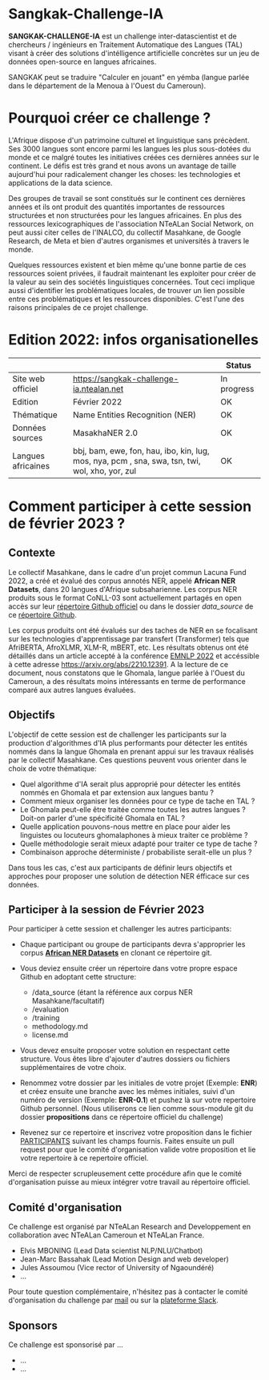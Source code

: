 # Sangkak-Challenge-IA

**SANGKAK-CHALLENGE-IA** est un challenge inter-datascientist et de chercheurs / ingénieurs en Traitement Automatique des Langues (TAL) visant à créer des solutions d'intélligence artificielle concrètes sur un jeu de données open-source en langues africaines.

SANGKAK peut se traduire "Calculer en jouant" en yémba (langue parlée dans le département de la Menoua à l'Ouest du Cameroun).

# Pourquoi créer ce challenge ?


L'Afrique dispose d'un patrimoine culturel et linguistique sans précèdent. Ses 3000 langues sont encore parmi les langues les plus sous-dotées du monde et ce malgré toutes les initiatives créées ces dernières années sur le continent. Le défis est très grand et nous avons un avantage de taille aujourd'hui pour radicalement changer les choses: les technologies et applications de la data science.

Des groupes de travail se sont constitués sur le continent ces dernières années et ils ont produit des quantités importantes de ressources structurées et non structurées pour les langues africaines. En plus des ressources lexicographiques de l'association NTeALan Social Network, on peut aussi citer celles de l'INALCO, du collectif Masahkane, de Google Research, de Meta et bien d'autres organismes et universités à travers le monde.

Quelques ressources existent et bien même qu'une bonne partie de ces ressources soient privées, il faudrait maintenant les exploiter pour créer de la valeur au sein des sociétés linguistiques concernées. Tout ceci implique aussi d'identifier les problématiques locales, de trouver un lien possible entre ces problématiques et les ressources disponibles. C'est l'une des raisons principales de ce projet challenge.

# Edition 2022: infos organisationelles 

|                      |                                                                                                | Status           |
|----------------------|------------------------------------------------------------------------------------------------|------------------|
| Site web officiel    | https://sangkak-challenge-ia.ntealan.net                                                       | In progress |
| Edition              | Février 2022                                                                                           | OK               |
| Thématique           | Name Entities Recognition (NER)                                                                | OK               |
| Données sources | MasakhaNER 2.0                                                                              | OK               |
| Langues africaines     | bbj, bam, ewe, fon, hau, ibo, kin, lug, mos, nya, pcm , sna, swa, tsn, twi, wol, xho, yor, zul | OK               |


# Comment participer à cette session de février 2023 ?

## Contexte

Le collectif Masahkane, dans le cadre d'un projet commun Lacuna Fund 2022, a créé et évalué des corpus annotés NER, appelé **African NER Datasets**, dans 20 langues d'Afrique subsaharienne. Les corpus NER produits sous le format CoNLL-03 sont actuellement partagés en open accès sur leur [répertoire Github officiel](https://github.com/masakhane-io/masakhane-ner/tree/main/MasakhaNER2.0/data)  ou dans le dossier *data_source* de ce [répertoire Github](https://github.com/NTeALan/Sangkak-Challenge-IA/data_source/masakhane-ner/MasakhaNER2.0/data).

Les corpus produits ont été évalués sur des taches de NER en se focalisant sur les technologies d'apprentissage par transfert (Transformer) tels que AfriBERTA, AfroXLMR, XLM-R, mBERT, etc. Les résultats obtenus ont été détaillés dans un article accepté à la conférence [EMNLP 2022](https://2022.emnlp.org/) et accéssible à cette adresse https://arxiv.org/abs/2210.12391. A la lecture de ce document, nous constatons que le Ghomala, langue parlée à l'Ouest du Cameroun, a des résultats moins intéressants en terme de performance comparé aux autres langues évaluées.

## Objectifs

L'objectif de cette session est de challenger les participants sur la production d'algorithmes d'IA plus performants pour détecter les entités nommés dans la langue Ghomala en prenant appui sur les travaux réalisés par le collectif Masahkane. Ces questions peuvent vous orienter dans le choix de votre thématique:

- Quel algorithme d'IA serait plus approprié pour détecter les entités nommés en Ghomala et par extension aux langues bantu ?
- Comment mieux organiser les données pour ce type de tache en TAL ?
- Le Ghomala peut-elle être traitée comme toutes les autres langues ? Doit-on parler d'une spécificité Ghomala en TAL ?
- Quelle application pouvons-nous mettre en place pour aider les linguistes ou locuteurs ghomalaphones à mieux traiter ce problème ?
- Quelle méthodologie serait mieux adapté pour traiter ce type de tache ?
- Combinaison approche déterministe / probabiliste serait-elle un plus ?

Dans tous les cas, c'est aux participants de définir leurs objectifs et approches pour proposer une solution de détection NER éfficace sur ces données.

## Participer à la session de Février 2023

Pour participer à cette session et challenger les autres participants:

- Chaque participant ou groupe de participants devra s'approprier les corpus [**African NER Datasets**](https://github.com/NTeALan/Sangkak-Challenge-IA/data_source/masakhane-ner/MasakhaNER2.0/data) en clonant ce répertoire git.

- Vous deviez ensuite créer un répertoire dans votre propre espace Github en adoptant cette structure: 

    - /data_source (étant la référence aux corpus NER Masahkane/facultatif)
    - /evaluation
    - /training
    - methodology.md
    - license.md

- Vous devez ensuite proposer votre solution en respectant cette structure. Vous êtes libre d'ajouter d'autres dossiers ou fichiers supplémentaires de votre choix. 

- Renommez votre dossier par les initiales de votre projet (Exemple: **ENR**) et créez ensuite une branche avec les mêmes initiales, suivi d'un numéro de version (Exemple: **ENR-0.1**) et pushez là sur votre repertoire Github personnel. (Nous utiliserons ce lien comme sous-module git du dossier **propositions** dans ce répertoire officiel du challenge)

- Revenez sur ce repertoire et inscrivez votre proposition dans le fichier [PARTICIPANTS](./propositions/README.md) suivant les champs fournis. Faites ensuite un pull request pour que le comité d'organisation valide votre proposition et lie votre repertoire à ce repertoire officiel.

Merci de respecter scrupleusement cette procédure afin que le comité d'organisation puisse au mieux intégrer votre travail au répertoire officiel.

## Comité d'organisation

Ce challenge est organisé par NTeALan Research and Developpement  en collaboration avec NTeALan Cameroun et NTeALan France.

- Elvis MBONING (Lead Data scientist NLP/NLU/Chatbot)
- Jean-Marc Bassahak (Lead Motion Design and web developer)
- Jules Assoumou (Vice rector of University of Ngaoundéré)
- ...


Pour toute question complémentaire, n'hésitez pas à contacter le comité d'organisation du challenge par [mail](sangkak-challenge-ia@ntealan.org) ou sur la [plateforme Slack](https://join.slack.com/t/sangkak-challenge-ia/shared_invite/zt-1kxxxu4af-lQk~Kn6hmVI_OVNk6lqk~w).


## Sponsors

Ce challenge est sponsorisé par ...

- ...
- ...